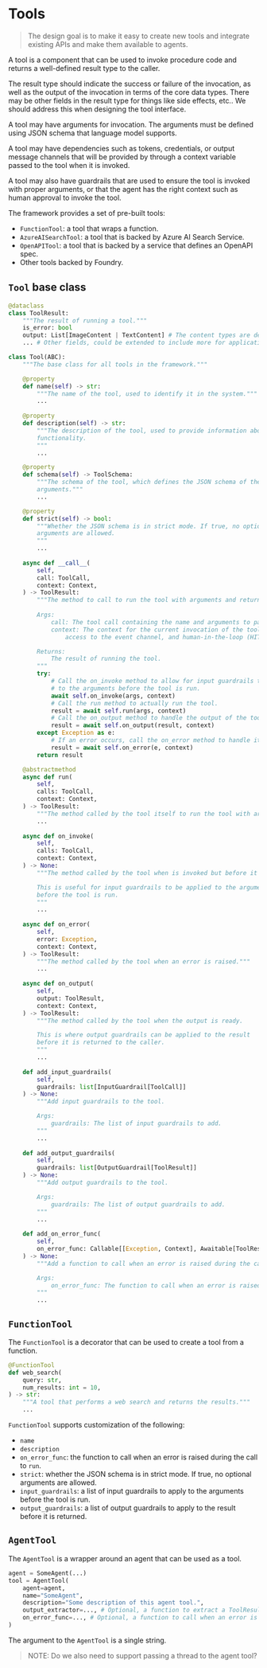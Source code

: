 # Tools

> The design goal is to make it easy to create new tools and integrate existing APIs and make them available to agents.

A tool is a component that can be used to invoke procedure code
and returns a well-defined result type to the caller.

The result type should indicate the success or failure of the invocation,
as well as the output of the invocation in terms of the core data types.
There may be other fields in the result type for things like
side effects, etc.. We should address this when designing the
tool interface.

A tool may have arguments for invocation.
The arguments must be defined using JSON schema that language model supports.

A tool may have dependencies such as tokens, credentials,
or output message channels that will be provided by through
a context variable passed to the tool when it is invoked.

A tool may also have guardrails that are used to ensure the
tool is invoked with proper arguments, or that the agent has the
right context such as human approval to invoke the tool.

The framework provides a set of pre-built tools:

- `FunctionTool`: a tool that wraps a function.
- `AzureAISearchTool`: a tool that is backed by Azure AI Search Service.
- `OpenAPITool`: a tool that is backed by a service that defines an OpenAPI spec.
- Other tools backed by Foundry.

## `Tool` base class

```python
@dataclass
class ToolResult:
    """The result of running a tool."""
    is_error: bool
    output: List[ImageContent | TextContent] # The content types are defined as part of the core data types.
    ... # Other fields, could be extended to include more for application-specific needs.

class Tool(ABC):
    """The base class for all tools in the framework."""

    @property
    def name(self) -> str:
        """The name of the tool, used to identify it in the system."""
        ...
    
    @property
    def description(self) -> str:
        """The description of the tool, used to provide information about its
        functionality.
        """
        ...

    @property
    def schema(self) -> ToolSchema:
        """The schema of the tool, which defines the JSON schema of the input
        arguments."""
        ...

    @property
    def strict(self) -> bool:
        """Whether the JSON schema is in strict mode. If true, no optional
        arguments are allowed.
        """
        ...
    
    async def __call__(
        self,
        call: ToolCall,
        context: Context,
    ) -> ToolResult:
        """The method to call to run the tool with arguments and return the result.
        
        Args:
            call: The tool call containing the name and arguments to pass to the tool.
            context: The context for the current invocation of the tool, providing
                access to the event channel, and human-in-the-loop (HITL) features.

        Returns:
            The result of running the tool.
        """
        try:
            # Call the on_invoke method to allow for input guardrails to be applied
            # to the arguments before the tool is run.
            await self.on_invoke(args, context)
            # Call the run method to actually run the tool.
            result = await self.run(args, context)
            # Call the on_output method to handle the output of the tool.
            result = await self.on_output(result, context)
        except Exception as e:
            # If an error occurs, call the on_error method to handle it.
            result = await self.on_error(e, context)
        return result

    @abstractmethod
    async def run(
        self,
        calls: ToolCall,
        context: Context,
    ) -> ToolResult:
        """The method called by the tool itself to run the tool with arguments and return the result."""
        ...
    
    async def on_invoke(
        self,
        calls: ToolCall,
        context: Context,
    ) -> None:
        """The method called by the tool when is invoked but before it is run.

        This is useful for input guardrails to be applied to the arguments
        before the tool is run.
        """ 
        ...
    
    async def on_error(
        self,
        error: Exception,
        context: Context,
    ) -> ToolResult:
        """The method called by the tool when an error is raised."""
        ...
    
    async def on_output(
        self,
        output: ToolResult,
        context: Context,
    ) -> ToolResult:
        """The method called by the tool when the output is ready.

        This is where output guardrails can be applied to the result
        before it is returned to the caller.
        """
        ...
    
    def add_input_guardrails(
        self, 
        guardrails: list[InputGuardrail[ToolCall]]
    ) -> None:
        """Add input guardrails to the tool.

        Args:
            guardrails: The list of input guardrails to add.
        """
        ...
    
    def add_output_guardrails(
        self, 
        guardrails: list[OutputGuardrail[ToolResult]]
    ) -> None:
        """Add output guardrails to the tool.

        Args:
            guardrails: The list of output guardrails to add.
        """
        ...
    
    def add_on_error_func(
        self, 
        on_error_func: Callable[[Exception, Context], Awaitable[ToolResult]]
    ) -> None:
        """Add a function to call when an error is raised during the call to `run`.

        Args:
            on_error_func: The function to call when an error is raised.
        """
        ...
```

## `FunctionTool`

The `FunctionTool` is a decorator that can be used to create a tool from a function.

```python
@FunctionTool
def web_search(
    query: str,
    num_results: int = 10,
) -> str:
    """A tool that performs a web search and returns the results."""
    ...
```

`FunctionTool` supports customization of the following:
- `name`
- `description`
- `on_error_func`: the function to call when an error is raised during the call to `run`.
- `strict`: whether the JSON schema is in strict mode. If true, no optional
  arguments are allowed.
- `input_guardrails`: a list of input guardrails to apply to the arguments
  before the tool is run.
- `output_guardrails`: a list of output guardrails to apply to the result
  before it is returned.

## `AgentTool`

The `AgentTool` is a wrapper around an agent that can be used as a tool.

```python
agent = SomeAgent(...)
tool = AgentTool(
    agent=agent,
    name="SomeAgent",
    description="Some description of this agent tool.",
    output_extractor=..., # Optional, a function to extract a ToolResult from the agent's run Result.
    on_error_func=..., # Optional, a function to call when an error is raised during the call to `run`.
)
```

The argument to the `AgentTool` is a single string.

> NOTE: Do we also need to support passing a thread to the agent tool?